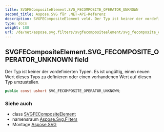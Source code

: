 ```yaml
---
title: SVGFECompositeElement.SVG_FECOMPOSITE_OPERATOR_UNKNOWN
second_title: Aspose.SVG für .NET-API-Referenz
description: SVGFECompositeElement veld. Der Typ ist keiner der vordefinierten Typen. Es ist ungültig einen neuen Wert dieses Typs zu definieren oder einen vorhandenen Wert auf diesen Typ umzustellen.
type: docs
weight: 180
url: /de/net/aspose.svg.filters/svgfecompositeelement/svg_fecomposite_operator_unknown/
---
```

## SVGFECompositeElement.SVG_FECOMPOSITE_OPERATOR_UNKNOWN field

Der Typ ist keiner der vordefinierten Typen. Es ist ungültig, einen neuen Wert dieses Typs zu definieren oder einen vorhandenen Wert auf diesen Typ umzustellen.

```csharp
public const ushort SVG_FECOMPOSITE_OPERATOR_UNKNOWN;
```

### Siehe auch

* class [SVGFECompositeElement](../)
* namensraum [Aspose.Svg.Filters](../../svgfecompositeelement/)
* Montage [Aspose.SVG](../../../)


